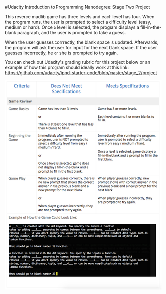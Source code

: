 #Udacity Introduction to Programming Nanodegree: Stage Two Project

This reverce madlib game has three levels and each level has four. When the program runs, the user is prompted to select a difficulty level (easy, medium or hard). Once a level is selected, the program displays a fill-in-the-blank paragraph, and the user is prompted to take a guess.

When the user guesses corrrectly, the blank space is updated. Afterwards, the program will ask the user for input for the next blank space. If the user guesses incorrectly, he or she is prompted to try again. 

You can check out Udacity's grading rubric for this project below or an example of how this program should ideally work at this link: https://github.com/udacity/ipnd-starter-code/blob/master/stage_2/project

<img src="rubric.png" alt="grading rubric"> 
